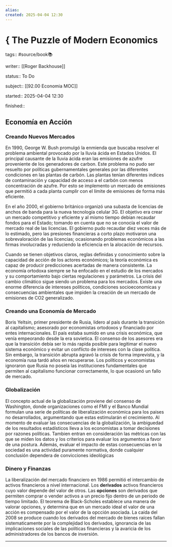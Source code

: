 ```yaml
---
alias: 
created: 2025-04-04 12:30
---
```

# { The Puzzle of Modern Economics
tags:: #source/book📚 

writer:: [[Roger Backhouse]]

status:: To Do

subject:: [[92.00 Economia MOC]]

started:: 2025-04-04 12:30

finished::

## Economía en Acción
### Creando Nuevos Mercados
En 1990, George W. Bush promulgó la enmienda que buscaba resolver el problema ambiental provocado por la lluvia ácida en Estados Unidos. El principal causante de la lluvia ácida eran las emisiones de azufre proveniente de los generadores de carbon. Este problema no pudo ser resuelto por políticas gubernamentales generales por las diferentes condiciones en las plantas de carbón. Las plantas tenían diferentes indices de contaminación y capacidad de acceso a el carbón con menos concentración de azufre. Por esto se implemento un mercado de emisiones que permitió a cada planta cumplir con el límite de emisiones de forma más eficiente. 

En el año 2000, el gobierno británico organizó una subasta de licencias de anchos de banda para la nueva tecnología celular 3G. El objetivo era crear un mercado competitivo y eficiente y al mismo tiempo debian recaudar fondos para el Estado; tomando en cuenta que no se conocía el valor de mercado real de las licencias. El gobierno pudo recaudar diez veces más de lo estimado, pero las presiones financieras a corto plazo motivaron una sobrevaloración de las licencias; ocasionando problemas económicos a las firmas involucradas y reduciendo la eficiencia en la alocación de recursos.

Cuando se tienen objetivos claros, reglas definidas y conocimiento sobre la capacidad de acción de los actores económicos; la teoría económica es capaz de producir predicciones acertadas de manera consistente. La economía ortodoxa siempre se ha enfocado en el estudio de los mercados y su comportamiento bajo ciertas regulaciones y parámetros. La crisis del cambio climático sigue siendo un problema para los mercados. Existe una enorme diferencia de intereses políticos, condiciones socioeconomicas y consecuencias ambientales que impiden la creación de un mercado de emisiones de CO2 generalizado.

### Creando una Economía de Mercado
Boris Yeltsin, primer presidente de Rusia, lidero al país durante la transición al capitalismo; asesorado por economistas ortodoxos y financiado por entes internacionales. El país estaba sumido en una crisis económica, que venía empeorando desde la era sovietica. El consenso de los asesores era que la transición debía ser lo más rapida posible para legitimar el nuevo sistema económico y evitar un conflicto de intereses con la clase política. Sin embargo, la transición abrupta agravó la crisis de forma imprevista, y la economía rusa tardó años en recuperarse. Los políticos y economistas ignoraron que Rusia no poseía las instituciones fundamentales que permiten al capitalismo funcionar correctamente, lo que ocasionó un fallo de mercado.

### Globalización
El concepto actual de la globalización proviene del consenso de Washington, donde organizaciones como el FMI y el Banco Mundial formulan una serie de políticas de liberalización económica para los paises no desarrollados, argumentando que estas estimularán el crecimiento. Al momento de evaluar las consecuencias de la globalización, la ambiguedad de los resultados estadísticos lleva a los economistas a tomar decisiones por razones políticas. Tambien entran en consideración las métricas con las que se miden los datos y los criterios para evaluar los argumentos a favor de una postura. Además, evaluar el impacto de estas consecuencias en la sociedad es una actividad puramente normativa, donde cualquier conclusión dependera de convicciones ideológicas

### Dinero y Finanzas
La liberalización del mercado financiero en 1986 permitió el intercambio de activos financieros a nivel internacional. Los **derivados** activos financieros cuyo valor depende del valor de otros. Las **opciones** son derivados que permiten comprar o vender activos a un precio fijo dentro de un periodo de tiempo limitado. El teorema de Black-Scholes establece una manera de valorar opciones, y determina que en un mercado ideal el valor de una acción es compensado por el valor de la opcción asociada. La caída del 2008 se produce cuando los derivados del mercado de bienes raíces fallan sistematicamente por la complejidad los derivados, ignorancia de las implicaciones sociales de las políticas financieras y la avaricia de los administradores de los bancos de inversión.
___

